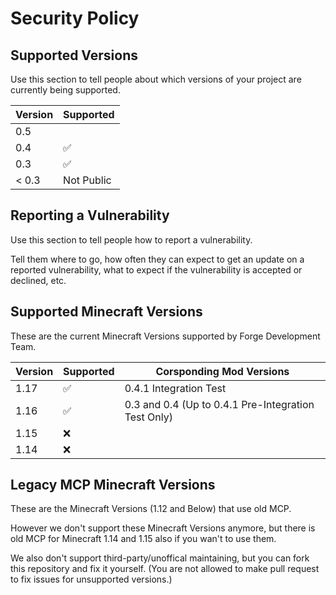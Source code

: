 # Security Policy

## Supported Versions

Use this section to tell people about which versions of your project are currently being supported.

| Version | Supported          |
| ------- | ------------------ |
| 0.5     |                    |
| 0.4     | :white_check_mark: |
| 0.3     | :white_check_mark: |
| < 0.3   | Not Public         |

## Reporting a Vulnerability

Use this section to tell people how to report a vulnerability.

Tell them where to go, how often they can expect to get an update on a reported vulnerability, what to expect if the vulnerability is accepted or declined, etc.

## Supported Minecraft Versions

These are the current Minecraft Versions supported by Forge Development Team.

| Version | Supported          | Corsponding Mod Versions                            |
| ------- | ------------------ | --------------------------------------------------- |
| 1.17    | :white_check_mark: | 0.4.1 Integration Test                              |
| 1.16    | :white_check_mark: | 0.3 and 0.4 (Up to 0.4.1 Pre-Integration Test Only) |
| 1.15    | :x:                |                                                     |
| 1.14    | :x:                |                                                     |

## Legacy MCP Minecraft Versions

These are the Minecraft Versions (1.12 and Below) that use old MCP.

However we don't support these Minecraft Versions anymore, but there is old MCP for Minecraft 1.14 and 1.15 also if you wan't to use them.

We also don't support third-party/unoffical maintaining, but you can fork this repository and fix it yourself. (You are not allowed to make pull request to fix issues for unsupported versions.)
